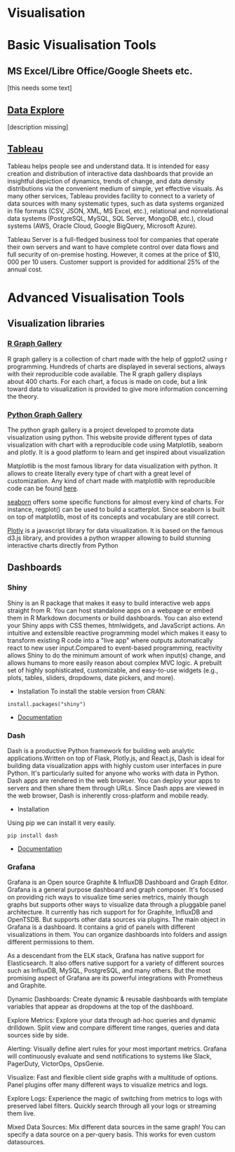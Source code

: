 # Visualisation

# Basic Visualisation Tools

## MS Excel/Libre Office/Google Sheets etc.

[this needs some text]

## [Data Explore](https://snapcraft.io/dataexplore)

[description missing]

## [Tableau](https://www.tableau.com/academic/students)

Tableau helps people see and understand data. It is intended for easy creation and distribution of interactive data dashboards that provide an insightful depiction of dynamics, trends of change, and data density distributions via the convenient medium of simple, yet effective visuals.
As many other services, Tableau provides facility to connect to a variety of data sources with many systematic types, such as data systems organized in file formats (CSV, JSON, XML, MS Excel, etc.), relational and nonrelational data systems (PostgreSQL, MySQL, SQL Server, MongoDB, etc.), cloud systems (AWS, Oracle Cloud, Google BigQuery, Microsoft Azure).

Tableau Server is a full-fledged business tool for companies that operate their own servers and want to have complete control over data flows and full security of on-premise hosting. However, it comes at the price of $10, 000 per 10 users. Customer support is provided for additional 25% of the annual cost.

# Advanced Visualisation Tools

## Visualization libraries

### [R Graph Gallery](https://www.r-graph-gallery.com/ggplot2-package.html)

R graph gallery is  a collection of chart made with the help of ggplot2 using r programming. Hundreds of charts are displayed in several sections, always with their reproducible code available. The R graph gallery displays about 400 charts. For each chart, a focus is made on code, but a link toward data to visualization is provided to give more information concerning the theory.


### [Python Graph Gallery](https://www.python-graph-gallery.com/)

The python graph gallery is a project developed to promote data visualization using python. This website provide different types of data visualization with chart with a reproducible code using  Matplotlib, seaborn and plotly. It is a good platform to learn and get inspired about visualization

Matplotlib is the most famous library for data visualization with python. It allows to create literally every type of chart with a great level of customization. Any kind of chart made with matplotlib with reproducible code can be found [here](https://www.python-graph-gallery.com/matplotlib/). 

[seaborn](https://www.python-graph-gallery.com/seaborn/) offers some specific functions for almost every kind of charts. For instance, regplot() can be used to build a scatterplot.
Since seaborn is built on top of matplotlib, most of its concepts and vocabulary are still correct.

[Plotly](https://www.python-graph-gallery.com/plotly/) is a javascript library for data visualization. It is based on the famous d3.js library, and provides a python wrapper allowing to build stunning interactive charts directly from Python

## Dashboards

### Shiny

Shiny is an R package that makes it easy to build interactive web apps straight from R. You can host standalone apps on a webpage or embed them in R Markdown documents or build dashboards. You can also extend your Shiny apps with CSS themes, htmlwidgets, and JavaScript actions.
An intuitive and extensible reactive programming model which makes it easy to transform existing R code into a "live app" where outputs automatically react to new user input.Compared to event-based programming, reactivity allows Shiny to do the minimum amount of work when input(s) change, and allows humans to more easily reason about complex MVC logic.
A prebuilt set of highly sophisticated, customizable, and easy-to-use widgets (e.g., plots, tables, sliders, dropdowns, date pickers, and more).


* Installation
To install the stable version from CRAN: 
```
install.packages("shiny")
```

* [Documentation](https://www.rdocumentation.org/packages/shiny/versions/1.6.0)

### Dash

Dash is a productive Python framework for building web analytic applications.Written on top of Flask, Plotly.js, and React.js, Dash is ideal for building data visualization apps with highly custom user interfaces in pure Python. It's particularly suited for anyone who works with data in Python. Dash apps are rendered in the web browser. You can deploy your apps to servers and then share them through URLs. Since Dash apps are viewed in the web browser, Dash is inherently cross-platform and mobile ready.

* Installation 

Using pip we can install it very easily.

```
pip install dash

```

* [Documentation](https://dash.plotly.com/)

### Grafana

Grafana is  an Open source Graphite & InfluxDB Dashboard and Graph Editor. Grafana is a general purpose dashboard and graph composer. It's focused on providing rich ways to visualize time series metrics, mainly though graphs but supports other ways to visualize data through a pluggable panel architecture. It currently has rich support for for Graphite, InfluxDB and OpenTSDB. But supports other data sources via plugins. The main object in Grafana is a dashboard. It contains a grid of panels with different visualizations in them. You can organize dashboards into folders and assign different permissions to them.

As a descendant from the ELK stack, Grafana has native support for Elasticsearch. It also offers native support for a variety of different sources such as InfluxDB, MySQL, PostgreSQL, and many others. But the most promising aspect of Grafana are its powerful integrations with Prometheus and Graphite.

Dynamic Dashboards: Create dynamic & reusable dashboards with template variables that appear as dropdowns at the top of the dashboard.

Explore Metrics: Explore your data through ad-hoc queries and dynamic drilldown. Split view and compare different time ranges, queries and data sources side by side.

Alerting: Visually define alert rules for your most important metrics. Grafana will continuously evaluate and send notifications to systems like Slack, PagerDuty, VictorOps, OpsGenie.

Visualize: Fast and flexible client side graphs with a multitude of options. Panel plugins offer many different ways to visualize metrics and logs.

Explore Logs: Experience the magic of switching from metrics to logs with preserved label filters. Quickly search through all your logs or streaming them live.

Mixed Data Sources: Mix different data sources in the same graph! You can specify a data source on a per-query basis. This works for even custom datasources.